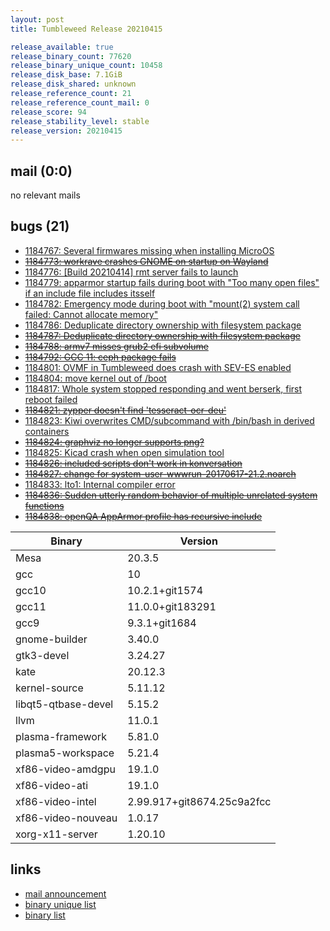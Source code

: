 ```yaml
---
layout: post
title: Tumbleweed Release 20210415

release_available: true
release_binary_count: 77620
release_binary_unique_count: 10458
release_disk_base: 7.1GiB
release_disk_shared: unknown
release_reference_count: 21
release_reference_count_mail: 0
release_score: 94
release_stability_level: stable
release_version: 20210415
---
```


## mail (0:0)

no relevant mails

## bugs (21)

<!--more-->

- [1184767: Several firmwares missing when installing MicroOS](https://bugzilla.opensuse.org/show_bug.cgi?id=1184767)
- ~~[1184773: workrave crashes GNOME on startup on Wayland](https://bugzilla.opensuse.org/show_bug.cgi?id=1184773)~~
- [1184776: \[Build 20210414\] rmt server fails to launch](https://bugzilla.opensuse.org/show_bug.cgi?id=1184776)
- [1184779: apparmor startup fails during boot with "Too many open files" if an include file includes itsself](https://bugzilla.opensuse.org/show_bug.cgi?id=1184779)
- [1184782: Emergency mode during boot with "mount(2) system call failed: Cannot allocate memory"](https://bugzilla.opensuse.org/show_bug.cgi?id=1184782)
- [1184786: Deduplicate directory ownership with filesystem package](https://bugzilla.opensuse.org/show_bug.cgi?id=1184786)
- ~~[1184787: Deduplicate directory ownership with filesystem package](https://bugzilla.opensuse.org/show_bug.cgi?id=1184787)~~
- ~~[1184788: armv7 misses grub2 efi subvolume](https://bugzilla.opensuse.org/show_bug.cgi?id=1184788)~~
- ~~[1184792: GCC 11: ceph package fails](https://bugzilla.opensuse.org/show_bug.cgi?id=1184792)~~
- [1184801: OVMF in Tumbleweed does crash with SEV-ES enabled](https://bugzilla.opensuse.org/show_bug.cgi?id=1184801)
- [1184804: move kernel out of /boot](https://bugzilla.opensuse.org/show_bug.cgi?id=1184804)
- [1184817: Whole system stopped responding and went berserk, first reboot failed](https://bugzilla.opensuse.org/show_bug.cgi?id=1184817)
- ~~[1184821: zypper doesn't find 'tesseract-ocr-deu'](https://bugzilla.opensuse.org/show_bug.cgi?id=1184821)~~
- [1184823: Kiwi overwrites CMD/subcommand with /bin/bash in derived containers](https://bugzilla.opensuse.org/show_bug.cgi?id=1184823)
- ~~[1184824: graphviz no longer supports png?](https://bugzilla.opensuse.org/show_bug.cgi?id=1184824)~~
- [1184825: Kicad crash when open simulation tool](https://bugzilla.opensuse.org/show_bug.cgi?id=1184825)
- ~~[1184826: included scripts don't work in konversation](https://bugzilla.opensuse.org/show_bug.cgi?id=1184826)~~
- ~~[1184827: change for system-user-wwwrun-20170617-21.2.noarch](https://bugzilla.opensuse.org/show_bug.cgi?id=1184827)~~
- [1184833: lto1: Internal compiler error](https://bugzilla.opensuse.org/show_bug.cgi?id=1184833)
- ~~[1184836: Sudden utterly random behavior of multiple unrelated system functions](https://bugzilla.opensuse.org/show_bug.cgi?id=1184836)~~
- ~~[1184838: openQA AppArmor profile has recursive include](https://bugzilla.opensuse.org/show_bug.cgi?id=1184838)~~

Binary | Version
--- | ---
Mesa | 20.3.5
gcc | 10
gcc10 | 10.2.1+git1574
gcc11 | 11.0.0+git183291
gcc9 | 9.3.1+git1684
gnome-builder | 3.40.0
gtk3-devel | 3.24.27
kate | 20.12.3
kernel-source | 5.11.12
libqt5-qtbase-devel | 5.15.2
llvm | 11.0.1
plasma-framework | 5.81.0
plasma5-workspace | 5.21.4
xf86-video-amdgpu | 19.1.0
xf86-video-ati | 19.1.0
xf86-video-intel | 2.99.917+git8674.25c9a2fcc
xf86-video-nouveau | 1.0.17
xorg-x11-server | 1.20.10

## links

- [mail announcement](https://github.com/boombatower/tumbleweed-review/issues/10)
- [binary unique list](http://download.opensuse.org/history/20210415/rpm.unique.list)
- [binary list](http://download.opensuse.org/history/20210415/rpm.list)
